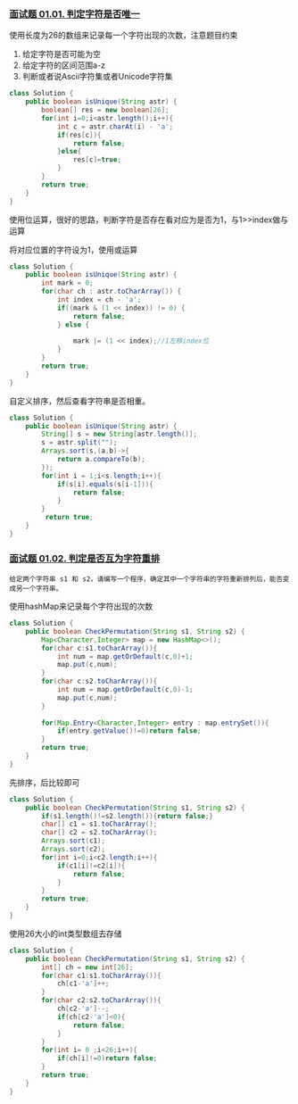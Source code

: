 ### [面试题 01.01. 判定字符是否唯一](https://leetcode-cn.com/problems/is-unique-lcci/)

使用长度为26的数组来记录每一个字符出现的次数，注意题目约束

1. 给定字符是否可能为空
2. 给定字符的区间范围a-z
3. 判断或者说Ascii字符集或者Unicode字符集

```java
class Solution {
    public boolean isUnique(String astr) {
        boolean[] res = new boolean[26];
        for(int i=0;i<astr.length();i++){
            int c = astr.charAt(i) - 'a';
            if(res[c]){
                return false;
            }else{
                res[c]=true;
            }
        }
        return true;
    }
}
```

使用位运算，很好的思路，判断字符是否存在看对应为是否为1，与1>>index做与运算

将对应位置的字符设为1，使用或运算

```java
class Solution {
    public boolean isUnique(String astr) {
        int mark = 0;
        for(char ch : astr.toCharArray()) {
            int index = ch - 'a';
            if((mark & (1 << index)) != 0) {
                return false;
            } else {
                
                mark |= (1 << index);//1左移index位
            }
        }
        return true;
    }
}
```

自定义排序，然后查看字符串是否相重。

```java
class Solution {
    public boolean isUnique(String astr) {
        String[] s = new String[astr.length()];
        s = astr.split("");
        Arrays.sort(s,(a,b)->{
            return a.compareTo(b);
        });
        for(int i = 1;i<s.length;i++){
            if(s[i].equals(s[i-1])){
                return false;
            }
        }
         return true;
    }
}
```



### [面试题 01.02. 判定是否互为字符重排](https://leetcode-cn.com/problems/check-permutation-lcci/)

```
给定两个字符串 s1 和 s2，请编写一个程序，确定其中一个字符串的字符重新排列后，能否变成另一个字符串。
```

使用hashMap来记录每个字符出现的次数

```java
class Solution {
    public boolean CheckPermutation(String s1, String s2) {
        Map<Character,Integer> map = new HashMap<>();
        for(char c:s1.toCharArray()){
            int num = map.getOrDefault(c,0)+1;
            map.put(c,num);
        }
        for(char c:s2.toCharArray()){
            int num = map.getOrDefault(c,0)-1;
            map.put(c,num);
        }
        
        for(Map.Entry<Character,Integer> entry : map.entrySet()){
            if(entry.getValue()!=0)return false;
        }
        return true;
    }
}
```

先排序，后比较即可

```java
class Solution {
    public boolean CheckPermutation(String s1, String s2) {
        if(s1.length()!=s2.length()){return false;}
        char[] c1 = s1.toCharArray();
        char[] c2 = s2.toCharArray();
        Arrays.sort(c1);
        Arrays.sort(c2);
        for(int i=0;i<c2.length;i++){
            if(c1[i]!=c2[i]){
                return false;
            }
        }
        return true;
    }
}
```

使用26大小的int类型数组去存储

```java
class Solution {
    public boolean CheckPermutation(String s1, String s2) {
        int[] ch = new int[26];
        for(char c1:s1.toCharArray()){
            ch[c1-'a']++;
        }
        for(char c2:s2.toCharArray()){
            ch[c2-'a']--;
            if(ch[c2-'a']<0){
                return false;
            }
        }
        for(int i= 0 ;i<26;i++){
            if(ch[i]!=0)return false;
        }
        return true;
    }
}
```


